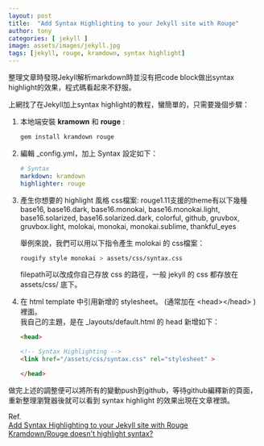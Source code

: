 ```yaml
---
layout: post
title:  "Add Syntax Highlighting to your Jekyll site with Rouge"
author: tony
categories: [ jekyll ]
image: assets/images/jekyll.jpg
tags: [jekyll, rouge, kramdown, syntax highlight]
---
```

整理文章時發現Jekyll解析markdown時並沒有把code block做出syntax highlight的效果，程式碼看起來不舒服。  

上網找了在Jekyll加上syntax highlight的教程，蠻簡單的，只需要幾個步驟：
1. 本地端安裝 **kramown** 和 **rouge** :
    ```bash
    gem install kramdown rouge
    ```
1. 編輯 _config.yml，加上 Syntax 設定如下：
    ```yaml
    # Syntax
    markdown: kramdown
    highlighter: rouge
    ```
3. 產生你想要的 highlight 風格 css檔案: 
    rouge1.11支援的theme有以下幾種   
    base16, base16.dark, base16.monokai, base16.monokai.light, base16.solarized, base16.solarized.dark, colorful, github, gruvbox, gruvbox.light, molokai, monokai, monokai.sublime, thankful_eyes  
    
    舉例來說，我們可以用以下指令產生 molokai 的 css檔案：
    ```bash
    rougify style monokai > assets/css/syntax.css
    ```
    filepath可以改成你自己存放 css 的路徑，一般 jekyll 的 css 都存放在 assets/css/ 底下。  
4. 在 html template 中引用新增的 stylesheet。 (通常加在 \<head>\</head> ) 裡面。  
    我自己的主題，是在 _layouts/default.html 的 head 新增如下：
    ```html
    <head>
   
    <!-- Syntax Highlighting -->
    <link href="/assets/css/syntax.css" rel="stylesheet" >

    </head>
    ```
做完上述的調整便可以將所有的變動push到github，等待github編釋新的頁面，重新整理瀏覽器後就可以看到 syntax highlight 的效果出現在文章裡頭。

Ref.  
[Add Syntax Highlighting to your Jekyll site with Rouge](https://bnhr.xyz/2017/03/25/add-syntax-highlighting-to-your-jekyll-site-with-rouge.html)  
[Kramdown/Rouge doesn't highlight syntax?](https://stackoverflow.com/questions/43905103/kramdown-rouge-doesnt-highlight-syntax)  